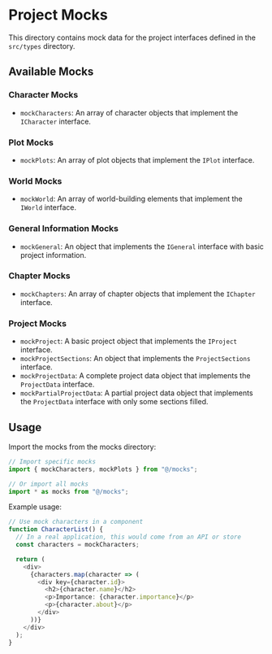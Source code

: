# Project Mocks

This directory contains mock data for the project interfaces defined in the `src/types` directory.

## Available Mocks

### Character Mocks

- `mockCharacters`: An array of character objects that implement the `ICharacter` interface.

### Plot Mocks

- `mockPlots`: An array of plot objects that implement the `IPlot` interface.

### World Mocks

- `mockWorld`: An array of world-building elements that implement the `IWorld` interface.

### General Information Mocks

- `mockGeneral`: An object that implements the `IGeneral` interface with basic project information.

### Chapter Mocks

- `mockChapters`: An array of chapter objects that implement the `IChapter` interface.

### Project Mocks

- `mockProject`: A basic project object that implements the `IProject` interface.
- `mockProjectSections`: An object that implements the `ProjectSections` interface.
- `mockProjectData`: A complete project data object that implements the `ProjectData` interface.
- `mockPartialProjectData`: A partial project data object that implements the `ProjectData` interface with only some sections filled.

## Usage

Import the mocks from the mocks directory:

```typescript
// Import specific mocks
import { mockCharacters, mockPlots } from "@/mocks";

// Or import all mocks
import * as mocks from "@/mocks";
```

Example usage:

```typescript
// Use mock characters in a component
function CharacterList() {
  // In a real application, this would come from an API or store
  const characters = mockCharacters;

  return (
    <div>
      {characters.map(character => (
        <div key={character.id}>
          <h2>{character.name}</h2>
          <p>Importance: {character.importance}</p>
          <p>{character.about}</p>
        </div>
      ))}
    </div>
  );
}
```
